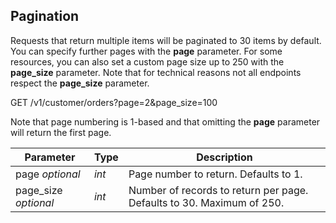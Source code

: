## Pagination

Requests that return multiple items will be paginated to 30 items by default. You can specify further pages with the **page** parameter. For some resources, you can also set a custom page size up to 250 with the **page_size** parameter. Note that for technical reasons not all endpoints respect the **page_size** parameter.

<api>
    GET /v1/customer/orders?page=2&page_size=100
</api>

Note that page numbering is 1-based and that omitting the **page** parameter will return the first page.

Parameter | Type  | Description
--------- | ----  | -----------
page *optional* | *int* | Page number to return. Defaults to 1.
page_size *optional* | *int* | Number of records to return per page. Defaults to 30. Maximum of 250.